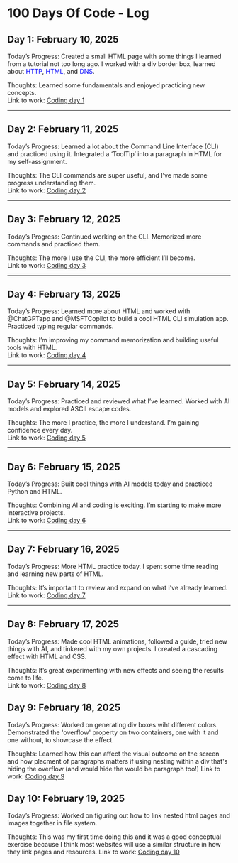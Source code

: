 # 100 Days Of Code - Log

## Day 1: February 10, 2025

Today’s Progress: Created a small HTML page with some things I learned from a tutorial not too long ago. I worked with a div border box, learned about <span style="color: blue;">HTTP</span>, <span style="color: blue;">HTML</span>, and <span style="color: blue;">DNS</span>.

Thoughts: Learned some fundamentals and enjoyed practicing new concepts.  
Link to work: [Coding day 1](https://github.com/andrewpalma/100-days-of-code/tree/master/Days/Day1)

---

## Day 2: February 11, 2025

Today’s Progress: Learned a lot about the Command Line Interface (CLI) and practiced using it. Integrated a ‘ToolTip’ into a paragraph in HTML for my self-assignment.

Thoughts: The CLI commands are super useful, and I’ve made some progress understanding them.  
Link to work: [Coding day 2](https://github.com/andrewpalma/100-days-of-code/tree/master/Days/Day2)

---

## Day 3: February 12, 2025

Today’s Progress: Continued working on the CLI. Memorized more commands and practiced them.  

Thoughts: The more I use the CLI, the more efficient I’ll become.  
Link to work: [Coding day 3](https://github.com/andrewpalma/100-days-of-code/tree/master/Days/Day3)

---

## Day 4: February 13, 2025

Today’s Progress: Learned more about HTML and worked with @ChatGPTapp and @MSFTCopilot to build a cool HTML CLI simulation app. Practiced typing regular commands.

Thoughts: I’m improving my command memorization and building useful tools with HTML.  
Link to work: [Coding day 4](https://github.com/andrewpalma/100-days-of-code/tree/master/Days/Day4)

---

## Day 5: February 14, 2025

Today’s Progress: Practiced and reviewed what I’ve learned. Worked with AI models and explored ASCII escape codes.  

Thoughts: The more I practice, the more I understand. I’m gaining confidence every day.  
Link to work: [Coding day 5](https://github.com/andrewpalma/100-days-of-code/tree/master/Days/Day5)

---

## Day 6: February 15, 2025

Today’s Progress: Built cool things with AI models today and practiced Python and HTML.

Thoughts: Combining AI and coding is exciting. I’m starting to make more interactive projects.  
Link to work: [Coding day 6](https://github.com/andrewpalma/100-days-of-code/tree/master/Days/Day6)

---

## Day 7: February 16, 2025

Today’s Progress: More HTML practice today. I spent some time reading and learning new parts of HTML.  

Thoughts: It’s important to review and expand on what I’ve already learned.  
Link to work: [Coding day 7](https://github.com/andrewpalma/100-days-of-code/tree/master/Days/Day7)

---

## Day 8: February 17, 2025

Today’s Progress: Made cool HTML animations, followed a guide, tried new things with AI, and tinkered with my own projects. I created a cascading effect with HTML and CSS.

Thoughts: It’s great experimenting with new effects and seeing the results come to life.  
Link to work: [Coding day 8](https://github.com/andrewpalma/100-days-of-code/tree/master/Days/Day8)

## Day 9: February 18, 2025

Today’s Progress: Worked on generating div boxes wiht different colors.
Demonstrated the 'overflow' property on two containers, one with it and one without, to showcase the effect.

Thoughts: Learned how this can affect the visual outcome on the screen and how placment of paragraphs matters if using nesting within a div that's hiding the overflow (and would hide the would be paragraph too!) 
Link to work: [Coding day 9](https://github.com/andrewpalma/100-days-of-code/tree/master/Days/Day9)

## Day 10: February 19, 2025

Today’s Progress: Worked on figuring out how to link nested html pages and images together in file system.

Thoughts: This was my first time doing this and it was a good conceptual exercise because I think most websites will use a similar structure in how they link pages and resources.
Link to work: [Coding day 10](https://github.com/andrewpalma/100-days-of-code/tree/master/Days/Day10)